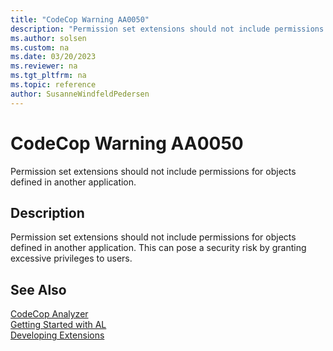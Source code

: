 ```yaml
---
title: "CodeCop Warning AA0050"
description: "Permission set extensions should not include permissions for objects defined in another application."
ms.author: solsen
ms.custom: na
ms.date: 03/20/2023
ms.reviewer: na
ms.tgt_pltfrm: na
ms.topic: reference
author: SusanneWindfeldPedersen
---
```

[//]: # (START>DO_NOT_EDIT)
[//]: # (IMPORTANT:Do not edit any of the content between here and the END>DO_NOT_EDIT.)
[//]: # (Any modifications should be made in the .xml files in the ModernDev repo.)
# CodeCop Warning AA0050
Permission set extensions should not include permissions for objects defined in another application.

## Description
Permission set extensions should not include permissions for objects defined in another application. This can pose a security risk by granting excessive privileges to users.

[//]: # (IMPORTANT: END>DO_NOT_EDIT)
## See Also  
[CodeCop Analyzer](codecop.md)  
[Getting Started with AL](../devenv-get-started.md)  
[Developing Extensions](../devenv-dev-overview.md)  
